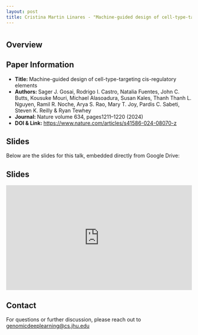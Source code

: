```yaml
---
layout: post
title: Cristina Martin Linares - "Machine-guided design of cell-type-targeting cis-regulatory elements" (Gosai et al.)
---
```

<h1></h1>

<h2>Overview</h2>
<p>
</p>

<h2>Paper Information</h2>
<ul>
  <li><strong>Title: </strong>Machine-guided design of cell-type-targeting cis-regulatory elements</li>
  <li><strong>Authors: </strong>Sager J. Gosai, Rodrigo I. Castro, Natalia Fuentes, John C. Butts, Kousuke Mouri, Michael Alasoadura, Susan Kales, Thanh Thanh L. Nguyen, Ramil R. Noche, Arya S. Rao, Mary T. Joy, Pardis C. Sabeti, Steven K. Reilly & Ryan Tewhey</li>
  <li><strong>Journal: </strong>Nature volume 634, pages1211–1220 (2024)</li>
  <li><strong>DOI & Link: </strong><a href="https://www.nature.com/articles/s41586-024-08070-z" target="_blank">https://www.nature.com/articles/s41586-024-08070-z</a></li>
</ul>

<h2>Slides</h2>
<p>Below are the slides for this talk, embedded directly from Google Drive:</p>
<h2>Slides</h2>
<div class="iframe-container" style="position: relative; padding-bottom: 56.25%; height: 0; overflow: hidden;">
  <iframe
    src="https://drive.google.com/file/d/14pUVSkNtT-DLh-9U1X5gtJECgIaGVTcf/preview"
    width="100%"
    height="100%"
    style="position: absolute; top: 0; left: 0;"
    frameborder="0"
    allowfullscreen>
  </iframe>
</div>


<h2>Contact</h2>
<p>
  For questions or further discussion, please reach out to <a href="genomicdeeplearning@cs.jhu.edu">genomicdeeplearning@cs.jhu.edu</a>
</p>
